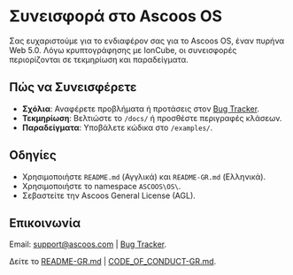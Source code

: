 # Συνεισφορά στο Ascoos OS

Σας ευχαριστούμε για το ενδιαφέρον σας για το Ascoos OS, έναν πυρήνα Web 5.0. Λόγω κρυπτογράφησης με IonCube, οι συνεισφορές περιορίζονται σε τεκμηρίωση και παραδείγματα.

## Πώς να Συνεισφέρετε
- **Σχόλια**: Αναφέρετε προβλήματα ή προτάσεις στον [Bug Tracker](https://issues.ascoos.com).
- **Τεκμηρίωση**: Βελτιώστε το `/docs/` ή προσθέστε περιγραφές κλάσεων.
- **Παραδείγματα**: Υποβάλετε κώδικα στο `/examples/`.

## Οδηγίες
- Χρησιμοποιήστε `README.md` (Αγγλικά) και `README-GR.md` (Ελληνικά).
- Χρησιμοποιήστε το namespace `ASCOOS\OS\`.
- Σεβαστείτε την Ascoos General License (AGL).

## Επικοινωνία
Email: [support@ascoos.com](mailto:support@ascoos.com) | [Bug Tracker](https://issues.ascoos.com).

Δείτε το [README-GR.md](README-GR.md) | [CODE_OF_CONDUCT-GR.md](CODE_OF_CONDUCT-GR.md).